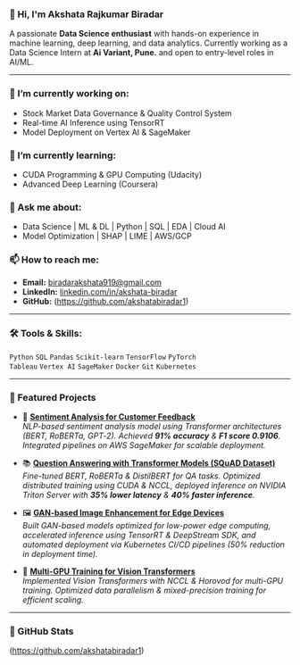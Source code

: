 ### 👋 Hi, I'm Akshata Rajkumar Biradar

A passionate **Data Science enthusiast** with hands-on experience in machine learning, deep learning, and data analytics. Currently working as a Data Science Intern at **Ai Variant, Pune.** and open to entry-level roles in AI/ML.

---

### 🔭 I’m currently working on:
- Stock Market Data Governance & Quality Control System
- Real-time AI Inference using TensorRT
- Model Deployment on Vertex AI & SageMaker

### 🌱 I’m currently learning:
- CUDA Programming & GPU Computing (Udacity)
- Advanced Deep Learning (Coursera)

### 💬 Ask me about:
- Data Science | ML & DL | Python | SQL | EDA | Cloud AI
- Model Optimization | SHAP | LIME | AWS/GCP

### 📫 How to reach me:
- **Email:** biradarakshata919@gmail.com
- **LinkedIn:** [linkedin.com/in/akshata-biradar](https://www.linkedin.com/in/akshatabiradar10/)
- **GitHub:** (https://github.com/akshatabiradar1)
---

### 🛠️ Tools & Skills:
`Python` `SQL` `Pandas` `Scikit-learn` `TensorFlow` `PyTorch`  
`Tableau` `Vertex AI` `SageMaker` `Docker` `Git` `Kubernetes`

---
### 📂 Featured Projects

- 🔬 **[Sentiment Analysis for Customer Feedback](#)**  
  *NLP-based sentiment analysis model using Transformer architectures (BERT, RoBERTa, GPT‑2). Achieved **91% accuracy** & **F1 score 0.9106**. Integrated pipelines on AWS SageMaker for scalable deployment.*

- 📚 **[Question Answering with Transformer Models (SQuAD Dataset)](#)**  
  *Fine-tuned BERT, RoBERTa & DistilBERT for QA tasks. Optimized distributed training using CUDA & NCCL, deployed inference on NVIDIA Triton Server with **35% lower latency** & **40% faster inference**.*

- 🖼 **[GAN-based Image Enhancement for Edge Devices](#)**  
  *Built GAN-based models optimized for low-power edge computing, accelerated inference using TensorRT & DeepStream SDK, and automated deployment via Kubernetes CI/CD pipelines (50% reduction in deployment time).*

- 🔄 **[Multi-GPU Training for Vision Transformers](#)**  
  *Implemented Vision Transformers with NCCL & Horovod for multi-GPU training. Optimized data parallelism & mixed-precision training for efficient scaling.*

---

### 🧠 GitHub Stats

(https://github.com/akshatabiradar1)
